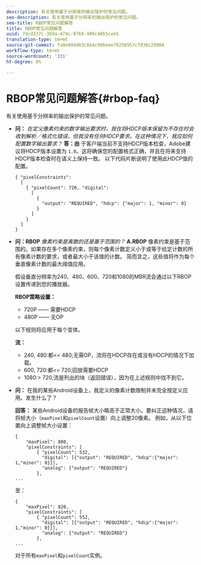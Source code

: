 ```yaml
---
description: 有关使用基于分辨率的输出保护的常见问题。
seo-description: 有关使用基于分辨率的输出保护的常见问题。
seo-title: RBOP常见问题解答
title: RBOP常见问题解答
uuid: 7dcd337c-369a-474c-8768-409c48b5cee5
translation-type: tm+mt
source-git-commit: fa9e89dd63c8b4c9d6eee78258957cfd30c29088
workflow-type: tm+mt
source-wordcount: '331'
ht-degree: 0%

---
```



# RBOP常见问题解答{#rbop-faq}

有关使用基于分辨率的输出保护的常见问题。

* **问：** *在定义像素约束的数字输出要求时，我在将HDCP版本保留为不存在时会收到解析／格式化错误，但我没有任何HDCP要求。在这种情况下，我应如何配置数字输出要求？* **答：由** 于客户端当前不支持HDCP版本检查，Adobe建议将HDCP版本设置为 `1.0`。这将确保您的配置格式正确，并且在将来支持HDCP版本检查时在语义上保持一致。 以下代码片断说明了使用此HDCP值的配置。

   ```
   { "pixelConstraints":  
     [  
       { "pixelCount": 720, "digital":  
         [  
           {  
             "output": "REQUIRED", "hdcp": {"major": 1, "minor": 0}  
           }  
         ]  
       }  
     ]  
   }
   ```

* **问：RBOP** *像素约束是离散的还是基于范围的？* **A.RBOP** 像素约束是基于范围的。如果存在多个像素约束，则每个像素计数定义小于或等于给定计数的所有像素计数的要求，或者最大小于该值的计数。 简而言之，这些值将作为每个垂直像素计数的最大阈值应用。

   假设垂直分辨率为240、480、600、720和1080的MBR流会通过以下RBOP设置传递到您的播放器。

   **RBOP策略设置：**

   * 720P —— 需要HDCP
   * 480P —— 无OP

   以下规则将应用于每个变体。

   **流：**

   * 240, 480:都&lt;= 480;无需OP，流将在HDCP存在或没有HDCP的情况下加载。
   * 600, 720:都&lt;= 720;回放需要HDCP
   * 1080:> 720;流是列出的块（返回错误），因为在上述规则中找不到它。


* **问：** 在我的某些Android设备上，我定义的像素计数限制并未完全按定义应用。发生什么了？

   **回答：** 某些Android设备的报告帧大小略高于正常大小。要纠正这种情况，请将帧大小（`maxPixel`和`pixelCount`设置）向上调整20像素。 例如，从以下位置向上调整帧大小设置：

   ```
   { 
       "maxPixel": 800, 
       "pixelConstraints": [ 
           { "pixelCount": 532, 
             "digital": [{"output": "REQUIRED", "hdcp":{"major": 1,"minor": 0}}], 
             "analog": {"output": "REQUIRED"} 
           }, 
   ... 
   ```

   至：

   ```
   { 
       "maxPixel": 820, 
       "pixelConstraints": [ 
           { "pixelCount": 552, 
             "digital": [{"output": "REQUIRED", "hdcp":{"major": 1,"minor": 0}}], 
             "analog": {"output": "REQUIRED"} 
           }, 
   ... 
   ```

   对于所有`maxPixel`和`pixelCount`实例。

